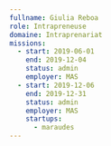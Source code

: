 ```yaml
---
fullname: Giulia Reboa
role: Intrapreneuse
domaine: Intraprenariat
missions:
  - start: 2019-06-01
    end: 2019-12-04
    status: admin
    employer: MAS
  - start: 2019-12-06
    end: 2019-12-31
    status: admin
    employer: MAS
    startups:
      - maraudes
---
```

